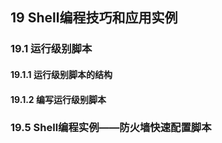 ## 19 Shell编程技巧和应用实例

### 19.1 运行级别脚本


#### 19.1.1 运行级别脚本的结构

#### 19.1.2 编写运行级别脚本





### 19.5 Shell编程实例——防火墙快速配置脚本



